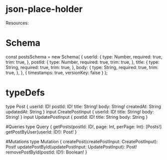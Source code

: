 # json-place-holder

Resources:

# Schema 
const postsSchema = new Schema(
  {
    userId: {
      type: Number,
      required: true,
      trim: true,
    },
    postId: {
      type: Number,
      required: true,
      trim: true,
    },
    title: {
      type: String,
      required: true,
      trim: true,
    },
    body: {
      type: String,
      required: true,
      trim: true,
    },
  },
  { timestamps: true, versionKey: false }
);
      
# typeDefs

  type Post {
    userId: ID!
    postId: ID!
    title: String!
    body: String!
    createdAt: String
    updatedAt: String
  }
  input CreatePostInput {
    userId: ID!
    title: String!
    body: String!
  }
  input UpdatePostInput {
    postId: ID!
    title: String
    body: String
  }

  #Queries
  type Query {
    getPosts(postId: ID!, page: Int, perPage: Int): [Posts!]
    getPostByUser(userId: ID!): Post!
  }

  #Mutations
  type Mutation {
    createPost(createPostInput: CreatePostInput): Post!
    updatePostById(updatePostInput: UpdatePostInput): Post!
    removePostById(postId: ID!): Boolean!
  }
